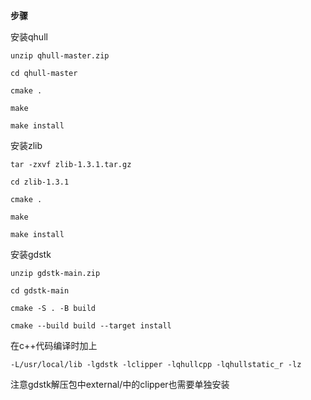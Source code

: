 **步骤**

安装qhull

`unzip qhull-master.zip`

`cd qhull-master`

`cmake .`

`make`

`make install`

安装zlib

`tar -zxvf zlib-1.3.1.tar.gz`

`cd zlib-1.3.1`

`cmake .`

`make`

`make install`

安装gdstk

`unzip gdstk-main.zip`

`cd gdstk-main`

`cmake -S . -B build`

`cmake --build build --target install`

在c++代码编译时加上

`-L/usr/local/lib -lgdstk -lclipper -lqhullcpp -lqhullstatic_r -lz`

注意gdstk解压包中external/中的clipper也需要单独安装
